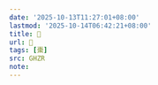 ```yaml
---
date: '2025-10-13T11:27:01+08:00'
lastmod: '2025-10-14T06:42:21+08:00'
title: 󰔿
url: 󰔿
tags: [棗]
src: GHZR
note:
---
```

